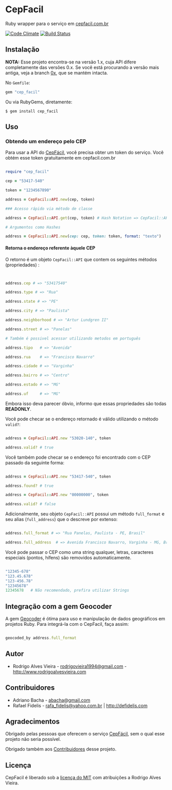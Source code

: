 # CepFacil

Ruby wrapper para o serviço em [cepfacil.com.br]

[![Code Climate](https://codeclimate.com/badge.png)](https://codeclimate.com/github/rodrigoalvesvieira/cep_facil)
[![Build Status](https://secure.travis-ci.org/rodrigoalvesvieira/cep_facil.png?branch=master)](http://travis-ci.org/rodrigoalvesvieira/cep_facil)

## Instalação

**NOTA:** Esse projeto encontra-se na versão 1.x, cuja API difere completamente das versões 0.x. Se você está procurando a versão mais antiga, veja a branch [0x], que se mantém intacta.

No `Gemfile`:

```ruby
gem "cep_facil"

```

Ou via RubyGems, diretamente:

  `$ gem install cep_facil`

## Uso

### Obtendo um endereço pelo CEP

Para usar a API do [CepFácil], você precisa obter um token do serviço. Você obtém esse token gratuitamente em cepfacil.com.br

```ruby

require "cep_facil"

cep = "53417-540"

token = "1234567890"

address = CepFacil::API.new(cep, token)

### Acesso rápido via método de classe

address = CepFacil::API.get(cep, token) # Hash Notation => CepFacil::API.get(cep: cep, token: token)

# Argumentos como Hashes

address = CepFacil::API.new(cep: cep, token: token, format: "texto")

```

#### Retorna o endereço referente àquele CEP

O retorno é um objeto `CepFacil::API` que contem os seguintes métodos (propriedades) :

```ruby


address.cep # => "53417540"

address.type # => "Rua"

address.state # => "PE"

address.city # => "Paulista"

address.neighborhood # => "Artur Lundgren II"

address.street # => "Panelas"

# Também é possivel acessar utilizando metodos em português

address.tipo   # => "Avenida"

address.rua    # => "Francisco Navarro"

address.cidade # => "Varginha"

address.bairro # => "Centro"

address.estado # => "MG"

address.uf     # => "MG"

```

Embora isso deva parecer óbvio, informo que essas propriedades são todas **READONLY**.

Você pode checar se o endereço retornado é válido utilizando o método `valid?`:

```ruby

address = CepFacil::API.new "53020-140", token

address.valid? # true

```

Você também pode checar se o endereço foi encontrado com o CEP passado da seguinte forma:

```ruby

address = CepFacil::API.new "53417-540", token

address.found? # true

address = CepFacil::API.new "00000000", token

address.valid? # false

```

Adicionalmente, seu objeto `CepFacil::API` possui um método `full_format` e seu alias (`full_address`) que o descreve por extenso:

```ruby

address.full_format # => "Rua Panelas, Paulista - PE, Brasil"

address.full_address  # => Avenida Francisco Navarro, Varginha - MG, Brasil"  # Alias

```
Você pode passar o CEP como uma string qualquer, letras, caracteres especiais (pontos, hífens) são removidos automaticamente.

```ruby

"12345-678"
"123.45.678"
"123-456.78"
"12345678"
12345678   # Não recomendado, prefira utilizar Strings
```

## Integração com a gem Geocoder

A gem [Geocoder] é ótima para uso e manipulação de dados geográficos em projetos Ruby. Para integrá-la com o CepFacil, faça assim:

```ruby

geocoded_by address.full_format

```

## Autor

* Rodrigo Alves Vieira - rodrigovieira1994@gmail.com - http://www.rodrigoalvesvieira.com

## Contribuidores

* Adriano Bacha - abacha@gmail.com
* Rafael Fidelis - rafa_fidelis@yahoo.com.br | http://defidelis.com

## Agradecimentos

Obrigado pelas pessoas que oferecem o serviço [CepFácil], sem o qual esse projeto não seria possível.

Obrigado também aos [Contribuidores] desse projeto.

## Licença

CepFacil é liberado sob a [licença do MIT] com atribuições a Rodrigo Alves Vieira.

[0x]: https://github.com/rodrigoalvesvieira/cep_facil/tree/0x
[Geocoder]: https://github.com/alexreisner/geocoder
[CepFácil]: http://cepfacil.com.br
[cepfacil.com.br]: http://cepfacil.com.br
[Contribuidores]: #contribuidores
[licença do MIT]: http://pt.wikipedia.org/wiki/Licen%C3%A7a_MIT#Texto_da_licen.C3.A7a

